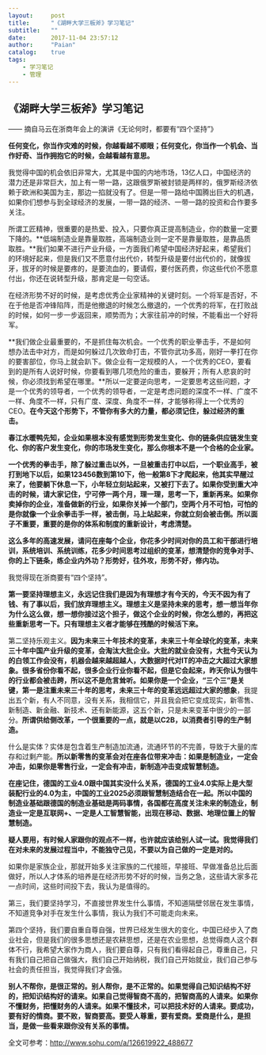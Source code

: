 ```yaml
---
layout:     post
title:      "《湖畔大学三板斧》学习笔记"
subtitle:   ""
date:       2017-11-04 23:57:12
author:     "Paian"
catalog:    true
tags:
    - 学习笔记
    - 管理
---
```


## 《湖畔大学三板斧》学习笔记

—— 摘自马云在浙商年会上的演讲《无论何时，都要有“四个坚持”》

**任何变化，你当作灾难的时候，你越看越不顺眼；任何变化，你当作一个机会、当作好奇、当作拥抱它的时候，会越看越有意思。**

我觉得中国的机会依旧非常大，尤其是中国的内地市场，13亿人口，中国经济的潜力还是非常巨大，加上有一带一路，这跟俄罗斯被封锁是两样的，俄罗斯经济依赖于欧洲和美国为主，那边一掐就没有了。但是一带一路给中国腾出巨大的机遇，如果你们想参与到全球经济的发展，一带一路的经济、一带一路的投资和合作要多关注。

所谓工匠精神，很重要的是热爱、投入，只要你真正提高制造业，你的数量一定要下降的。**低端制造业是靠量取胜，高端制造业则一定不是靠量取胜，是靠品质取胜。**我们如果不进行产业升级，一方面我们希望中国经济好起来，希望我们的环境好起来，但是我们又不愿意付出代价，转型升级是要付出代价的，就像拔牙，拔牙的时候是要疼的，是要流血的，要请假，要付医药费，你这些代价不愿意付出，你还在说转型升级，那肯定是一句空话。

在经济形势不好的时候，是考虑优秀企业家精神的关键时刻。一个将军是否好，不在于他是否冲锋陷阵，而是他撤退的时候怎么撤退的，一个优秀的将军，在打败战的时候，如何一步一步返回来，顺势而为；大家往前冲的时候，不能看出一个好将军。

**我们做企业最重要的，不是抓住每次机会。一个优秀的职业拳击手，不是如何想办法击中对方，而是如何躲过几次致命打击，不管你武功多高，刚好一拳打在你的要害部位，你马上就会趴下。做企业有一定规模的人，一个优秀的CEO，要看到的是所有人说好时候，你要看到哪几项危险的重击，要躲开；所有人悲哀的时候，你必须找到希望在哪里。**所以一定要逆向思考，一定要思考这些问题，才是一个优秀的领导者，一个优秀的领导者，一定是考虑问题的深度不一样、广度不一样、角度不一样，只有广度、深度、角度不一样，才能够称得上一个优秀的CEO。**在今天这个形势下，不管你有多大的力量，都必须记住，躲过经济的重击。**

**春江水暖鸭先知，企业如果根本没有感觉到形势发生变化、你的链条供应链发生变化、你的客户发生变化，你的市场发生变化，那么你根本不是一个合格的企业家。**

**一个优秀的拳击手，除了躲过重击以外，一旦被重击打中以后，一个职业高手，被打到地下以后，如果123456数到第10下，他一般第8下才爬起来，他其实早醒过来了，他要躺下休息一下，小年轻立刻站起来，又被打下去了。如果你受到重大冲击的时候，请大家记住，宁可停一两个月，理一理，思考一下，重新再来。如果你卖掉你的企业，准备做新的行业，如果你关掉一个部门，空两个月不可怕，可怕的是你就像一个业余拳击手一样，被击倒，马上站起来，你就立刻会被击倒。所以面子不重要，重要的是你的体系和制度的重新设计，考虑清楚。**

**这么多年的高速发展，请问在座每个企业，你花多少时间对你的员工和干部进行培训，系统培训、系统训练，花多少时间思考过组织的变革，想清楚你的竞争对手、你的上下链条，练企业内外功？形势好，往外攻，形势不好，修内功。**

我觉得现在浙商要有“四个坚持”。

**第一要坚持理想主义，永远记住我们是因为有理想才有今天的，今天不因为有了钱、有了事以后，我们放弃理想主义。理想主义是坚持未来的思考，想一想当年你为什么这么做，想一想你接过这个担子，做这个企业的时候，你怎么想的，再把这些重新思考一下。只有理想主义者才能够在残酷的时候活下来。**

第二坚持乐观主义。**因为未来三十年技术的变革，未来三十年全球化的变革，未来三十年中国产业升级的变革，会淘汰大批企业。大批的就业会没有，大批今天认为的白领工作会没有，机器会越来越超越人，大数据时代对IT的冲击之大超过大家想象。很多省份你看不起，很多企业行业你看不起，但是它会起来，昨天你认为很牛的行业都会被击跨，所以这不是危言耸听。如果你是一个企业，“三个三”是关键，第一是注重未来三十年的思考，未来三十年的变革远远超过大家的想象**，我提出五个新，有人不同意，没有关系，我相信它，并且我会把它变成现实，新零售、新制造、新金融、新技术、还有新能源，这五个新，只是未来变革中很少的一部分。**所谓供给侧改革，一个很重要的一点，就是以C2B，以消费者引导的生产制造。**

什么是实体？实体是包含着生产制造加流通，流通环节的不完善，导致于大量的库存和过剩产能。**所以新零售的变革会对在座各位带来冲击：如果是制造业，一定会冲击，如果你是零售行业，一定会有冲击，新制造冲击变成智慧制造。**

**在座记住，德国的工业4.0跟中国其实没什么关系，德国的工业4.0实际上是大型装配行业的4.0为主，中国的工业2025必须跟智慧制造结合在一起。所以中国的制造业基础跟德国的制造业基础是两码事情，各国都在高度关注未来的制造业，制造业一定是互联网+、一定是人工智慧智能，出现在移动、数据、地理位置上的智慧制造。**

**疑人要用，有时候人家跟你的观点不一样，也许就应该给别人试一试。我觉得我们在对未来的发展过程当中，不能独守己见，不要以为自己做的一定是对的。**

如果你是家族企业，那就开始多关注家族的二代接班，早接班、早做准备总比后面做好，所以人才体系的培养是在经济形势不好的时候，当务之急，这些请大家多花一点时间，这些时间投下去，我认为是值得的。

第三，我们要坚持学习，不直接世界发生什么事情，不知道隔壁邻居在发生事情，不知道竞争对手在发生什么事情，我认为我们不可能走向未来。

第四个坚持，我们要自重自尊自强，世界已经发生很大的变化，中国已经步入了商业社会，但是我们的很多思想还是农耕思想，还是在农业思想，总觉得商人这个群体不行，我希望大家作为商人，我们要自尊，只有我们看得起自己，尊重自己，只有我们自己把自己做强大，我们自己开始纳税，我们自己开始就业，我们自己参与社会的责任担当，我觉得我们才会强。

**别人不帮你，是很正常的。别人帮你，是不正常的。如果觉得自己知识结构不好的，把知识结构好的请来。如果自己觉得智商不高的，把智商高的人请来。如果你不懂财务，把懂财务的人请来。如果不懂技术，可以把技术好的人请来。要成功，要有好的情商。要不败，智商要高。要受人尊重，要有爱商。爱商是什么，是担当，是做一些看来跟你没有关系的事情。**

全文可参考：http://www.sohu.com/a/126619922_488677





